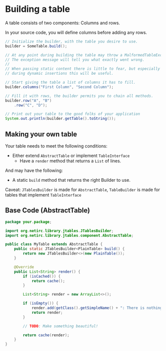 # Building a table

A table consists of two components: Columns and rows.

In your source code, you will define columns before adding any rows.

```java
// Initialize the builder, with the table you desire to use.
builder = SomeTable.build();

// At any point during building the table may throw a MalformedTableException
// The exception message will tell you what exactly went wrong.
//
// When passing static content there is little to fear, but especially
// during dynamic insertions this will be useful.

// Start giving the table a list of columns it has to fill.
builder.columns("First Column", "Second Column");

// Fill it with rows, the builder permits you to chain all methods.
builder.row("A", "B")
    .row("C", "D");

// Print out your table to the good folks of your application
System.out.println(builder.getTable().toString());
```

## Making your own table

Your table needs to meet the following conditions:

* Either extend `AbstractTable` or implement `TableInterface`
    * Have a `render` method that returns a `List` of lines.

And may have the following:

* A static `build` method that returns the right Builder to use.

Caveat: `JTablesBuilder` is made for `AbstractTable`,
`TableBuilder` is made for tables that implement `TableInterface`

## Base Code (AbstractTable)

```java
package your.package;

import org.netirc.library.jtables.JTablesBuilder;
import org.netirc.library.jtables.component.AbstractTable;

public class MyTable extends AbstractTable {
    public static JTablesBuilder<PlainTable> build() {
        return new JTablesBuilder<>(new PlainTable());
    }

    @Override
    public List<String> render() {
        if (isCached()) {
            return cache();
        }

        List<String> render = new ArrayList<>();

        if (isEmpty()) {
            render.add(getClass().getSimpleName() + ": There is nothing to display.");
            return render;
        }

        // TODO: Make something beautiful!

        return cache(render);
    }
}
```
